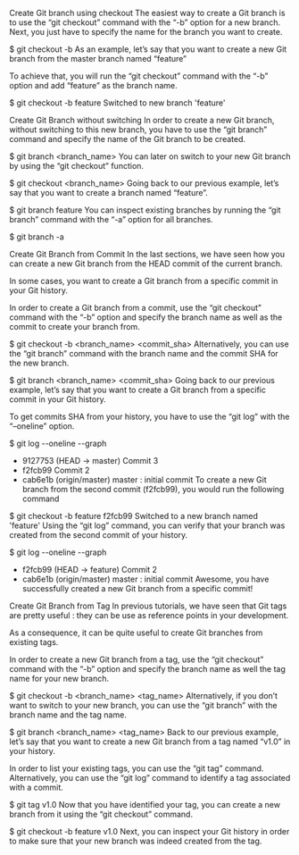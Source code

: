 Create Git branch using checkout
The easiest way to create a Git branch is to use the “git checkout” command with the “-b” option for a new branch. Next, you just have to specify the name for the branch you want to create.

$ git checkout -b <branch-name>
As an example, let’s say that you want to create a new Git branch from the master branch named “feature”

To achieve that, you will run the “git checkout” command with the “-b” option and add “feature” as the branch name.

$ git checkout -b feature
Switched to new branch 'feature'

Create Git Branch without switching
In order to create a new Git branch, without switching to this new branch, you have to use the “git branch” command and specify the name of the Git branch to be created.

$ git branch <branch_name>
You can later on switch to your new Git branch by using the “git checkout” function.

$ git checkout <branch_name>
Going back to our previous example, let’s say that you want to create a branch named “feature”.

$ git branch feature
You can inspect existing branches by running the “git branch” command with the “-a” option for all branches.

$ git branch -a

Create Git Branch from Commit
In the last sections, we have seen how you can create a new Git branch from the HEAD commit of the current branch.

In some cases, you want to create a Git branch from a specific commit in your Git history.

In order to create a Git branch from a commit, use the “git checkout” command with the “-b” option and specify the branch name as well as the commit to create your branch from.

$ git checkout -b <branch_name> <commit_sha>
Alternatively, you can use the “git branch” command with the branch name and the commit SHA for the new branch.

$ git branch <branch_name> <commit_sha>
Going back to our previous example, let’s say that you want to create a Git branch from a specific commit in your Git history.

To get commits SHA from your history, you have to use the “git log” with the “–oneline” option.

$ git log --oneline --graph

- 9127753 (HEAD -> master) Commit 3
- f2fcb99 Commit 2
- cab6e1b (origin/master) master : initial commit
  To create a new Git branch from the second commit (f2fcb99), you would run the following command

$ git checkout -b feature f2fcb99
Switched to a new branch named 'feature'
Using the “git log” command, you can verify that your branch was created from the second commit of your history.

$ git log --oneline --graph

- f2fcb99 (HEAD -> feature) Commit 2
- cab6e1b (origin/master) master : initial commit
  Awesome, you have successfully created a new Git branch from a specific commit!

Create Git Branch from Tag
In previous tutorials, we have seen that Git tags are pretty useful : they can be use as reference points in your development.

As a consequence, it can be quite useful to create Git branches from existing tags.

In order to create a new Git branch from a tag, use the “git checkout” command with the “-b” option and specify the branch name as well the tag name for your new branch.

$ git checkout -b <branch_name> <tag_name>
Alternatively, if you don’t want to switch to your new branch, you can use the “git branch” with the branch name and the tag name.

$ git branch <branch_name> <tag_name>
Back to our previous example, let’s say that you want to create a new Git branch from a tag named “v1.0” in your history.

In order to list your existing tags, you can use the “git tag” command. Alternatively, you can use the “git log” command to identify a tag associated with a commit.

$ git tag
v1.0
Now that you have identified your tag, you can create a new branch from it using the “git checkout” command.

$ git checkout -b feature v1.0
Next, you can inspect your Git history in order to make sure that your new branch was indeed created from the tag.
